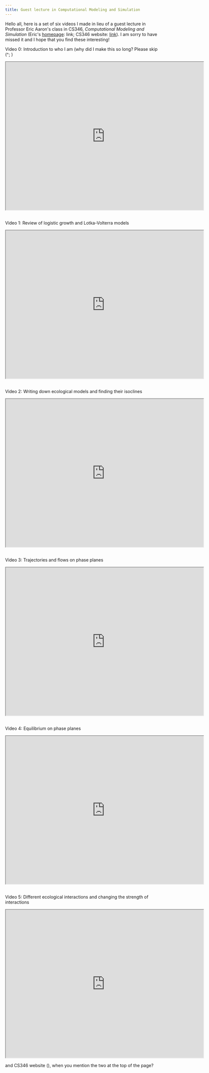 ```yaml
---
title: Guest lecture in Computational Modeling and Simulation
---
```


Hello all, here is a set of six videos I made in lieu of a guest lecture in Professor Eric Aaron's class in CS346, _Computational Modeling and Simulation_ (Eric's [homepage](https://cs.colby.edu/eaaron/): link; CS346 website: [link](https://cs.colby.edu/courses/S20/cs346/)). I am sorry to have missed it and I hope that you find these interesting!

Video 0: Introduction to who I am (why did I make this so long? Please skip (^; )

<iframe src="https://drive.google.com/file/d/1X0PoX9Hd-p8xsWjRY5f5C32h9AVBQ4K1/preview" width="640" height="480"></iframe>

<br />
<br />

Video 1: Review of logistic growth and Lotka-Volterra models

<iframe src="https://drive.google.com/file/d/1X-GwDM_YX6Xh1eV7F7qimM03qJnFS13E/preview" width="640" height="480"></iframe>

<br />
<br />

Video 2: Writing down ecological models and finding their isoclines

<iframe src="https://drive.google.com/file/d/1WtscWyWTBnGQyMXCbDwUEb9xMpDdMqOo/preview" width="640" height="480"></iframe>

<br />
<br />

Video 3: Trajectories and flows on phase planes

<iframe src="https://drive.google.com/file/d/1X1iBBCKllsUDUB-ZsIt2phgwAoy00szm/preview" width="640" height="480"></iframe>

<br />
<br />

Video 4: Equilibrium on phase planes

<iframe src="https://drive.google.com/file/d/1rjp48eU1L8bpOwjkDfQ775RV97VkcivM/preview" width="640" height="480"></iframe>

<br />
<br />

Video 5: Different ecological interactions and changing the strength of interactions

<iframe src="https://drive.google.com/file/d/1rkMzYsiqNs7DrAOF5VFE6jAEeekFMXf8/preview" width="640" height="480"></iframe>

 and CS346 website (), when you mention the two at the top of the page?
